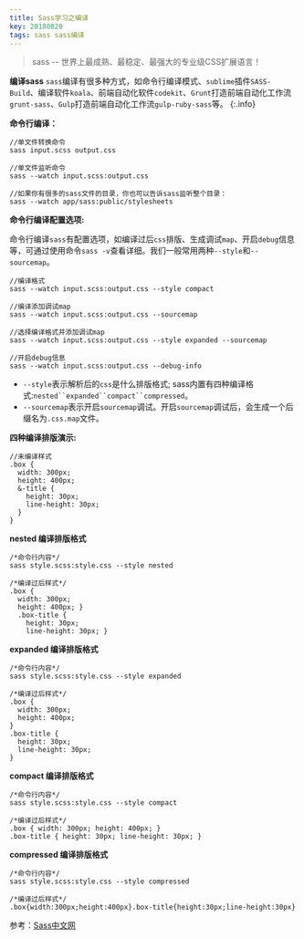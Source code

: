 ```yaml
---
title: Sass学习之编译 
key: 20180820
tags: sass sass编译
---
```


> sass -- 世界上最成熟、最稳定、最强大的专业级CSS扩展语言！

<!--more-->

**编译sass**
`sass`编译有很多种方式，如命令行编译模式、`sublime`插件`SASS-Build`、编译软件`koala`、前端自动化软件`codekit`、`Grunt`打造前端自动化工作流`grunt-sass`、`Gulp`打造前端自动化工作流`gulp-ruby-sass`等。
{:.info}

**命令行编译：**
```
//单文件转换命令
sass input.scss output.css

//单文件监听命令
sass --watch input.scss:output.css

//如果你有很多的sass文件的目录，你也可以告诉sass监听整个目录：
sass --watch app/sass:public/stylesheets
```

**命令行编译配置选项:**

命令行编译`sass`有配置选项，如编译过后`css`排版、生成调试`map`、开启`debug`信息等，可通过使用命令`sass -v`查看详细。我们一般常用两种`--style`和`--sourcemap`。
```
//编译格式
sass --watch input.scss:output.css --style compact

//编译添加调试map
sass --watch input.scss:output.css --sourcemap

//选择编译格式并添加调试map
sass --watch input.scss:output.css --style expanded --sourcemap

//开启debug信息
sass --watch input.scss:output.css --debug-info
```
* `--style`表示解析后的`css`是什么排版格式;
  sass内置有四种编译格式:`nested``expanded``compact``compressed`。
* `--sourcemap`表示开启`sourcemap`调试。开启`sourcemap`调试后，会生成一个后缀名为`.css.map`文件。

**四种编译排版演示:**
```
//未编译样式
.box {
  width: 300px;
  height: 400px;
  &-title {
    height: 30px;
    line-height: 30px;
  }
}
```
**nested 编译排版格式**
```
/*命令行内容*/
sass style.scss:style.css --style nested

/*编译过后样式*/
.box {
  width: 300px;
  height: 400px; }
  .box-title {
    height: 30px;
    line-height: 30px; }
```
**expanded 编译排版格式**
```
/*命令行内容*/
sass style.scss:style.css --style expanded

/*编译过后样式*/
.box {
  width: 300px;
  height: 400px;
}
.box-title {
  height: 30px;
  line-height: 30px;
}
```
**compact 编译排版格式**
```
/*命令行内容*/
sass style.scss:style.css --style compact

/*编译过后样式*/
.box { width: 300px; height: 400px; }
.box-title { height: 30px; line-height: 30px; }
```
**compressed 编译排版格式**
```
/*命令行内容*/
sass style.scss:style.css --style compressed

/*编译过后样式*/
.box{width:300px;height:400px}.box-title{height:30px;line-height:30px}
```

参考：[Sass中文网](https://www.sass.hk/)